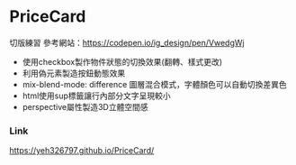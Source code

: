 # PriceCard
  切版練習
  參考網站：https://codepen.io/ig_design/pen/VwedgWj
  
  + 使用checkbox製作物件狀態的切換效果(翻轉、樣式更改)
  + 利用偽元素製造按鈕動態效果
  + mix-blend-mode: difference 圖層混合模式，字體顏色可以自動切換差異色
  + html使用sup標籤讓行內部分文字呈現較小
  + perspective屬性製造3D立體空間感

### Link
https://yeh326797.github.io/PriceCard/

